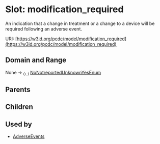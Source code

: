 
# Slot: modification_required


An indication that a change in treatment or a change to a device will be required following an adverse event.

URI: [https://w3id.org/pcdc/model/modification_required](https://w3id.org/pcdc/model/modification_required)


## Domain and Range

None &#8594;  <sub>0..1</sub> [NoNotreportedUnknownYesEnum](NoNotreportedUnknownYesEnum.md)

## Parents


## Children


## Used by

 * [AdverseEvents](AdverseEvents.md)
